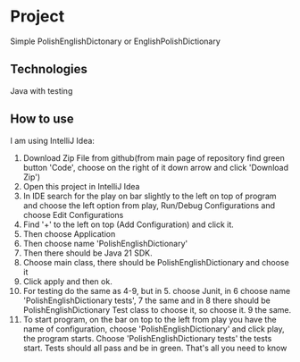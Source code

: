 # Project

Simple PolishEnglishDictonary or EnglishPolishDictionary

## Technologies
Java with testing
## How to use
I am using IntelliJ Idea:
1. Download Zip File from github(from main page of repository find green button 'Code', choose on the right of it down arrow and click 'Download Zip')
2. Open this project in IntelliJ Idea
3. In IDE search for the play on bar slightly to the left on top of program and choose the left option from play, Run/Debug Configurations and choose Edit Configurations
4. Find '+' to the left on top (Add Configuration) and click it.
5. Then choose Application
6. Then choose name 'PolishEnglishDictionary'
7. Then there should be Java 21 SDK.
8. Choose main class, there should be PolishEnglishDictionary and choose it
9. Click apply and then ok.
10. For testing do the same as 4-9, but in 5. choose Junit, in 6 choose name 'PolishEnglishDictionary tests', 7 the same and in 8 there should be PolishEnglishDictionary Test class to choose it, so choose it. 9 the same.
11. To start program, on the bar on top to the left from play you have the name of configuration, choose 'PolishEnglishDictionary' and click play, the program starts. Choose 'PolishEnglishDictionary tests' the tests start.
Tests should all pass and be in green. That's all you need to know
